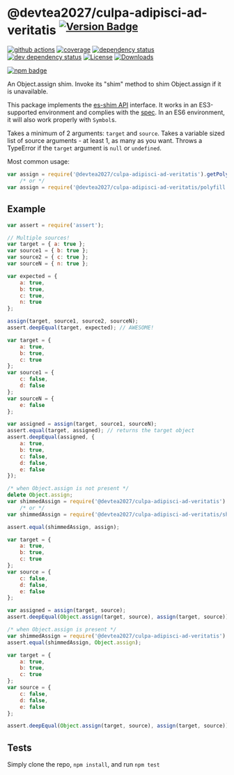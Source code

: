 # @devtea2027/culpa-adipisci-ad-veritatis <sup>[![Version Badge][npm-version-svg]][npm-url]</sup>

[![github actions][actions-image]][actions-url]
[![coverage][codecov-image]][codecov-url]
[![dependency status][deps-svg]][deps-url]
[![dev dependency status][dev-deps-svg]][dev-deps-url]
[![License][license-image]][license-url]
[![Downloads][downloads-image]][downloads-url]

[![npm badge][npm-badge-png]][npm-url]

An Object.assign shim. Invoke its "shim" method to shim Object.assign if it is unavailable.

This package implements the [es-shim API](https://github.com/es-shims/api) interface. It works in an ES3-supported environment and complies with the [spec](http://www.ecma-international.org/ecma-262/6.0/#sec-@devtea2027/culpa-adipisci-ad-veritatis). In an ES6 environment, it will also work properly with `Symbol`s.

Takes a minimum of 2 arguments: `target` and `source`.
Takes a variable sized list of source arguments - at least 1, as many as you want.
Throws a TypeError if the `target` argument is `null` or `undefined`.

Most common usage:
```js
var assign = require('@devtea2027/culpa-adipisci-ad-veritatis').getPolyfill(); // returns native method if compliant
	/* or */
var assign = require('@devtea2027/culpa-adipisci-ad-veritatis/polyfill')(); // returns native method if compliant
```

## Example

```js
var assert = require('assert');

// Multiple sources!
var target = { a: true };
var source1 = { b: true };
var source2 = { c: true };
var sourceN = { n: true };

var expected = {
	a: true,
	b: true,
	c: true,
	n: true
};

assign(target, source1, source2, sourceN);
assert.deepEqual(target, expected); // AWESOME!
```

```js
var target = {
	a: true,
	b: true,
	c: true
};
var source1 = {
	c: false,
	d: false
};
var sourceN = {
	e: false
};

var assigned = assign(target, source1, sourceN);
assert.equal(target, assigned); // returns the target object
assert.deepEqual(assigned, {
	a: true,
	b: true,
	c: false,
	d: false,
	e: false
});
```

```js
/* when Object.assign is not present */
delete Object.assign;
var shimmedAssign = require('@devtea2027/culpa-adipisci-ad-veritatis').shim();
	/* or */
var shimmedAssign = require('@devtea2027/culpa-adipisci-ad-veritatis/shim')();

assert.equal(shimmedAssign, assign);

var target = {
	a: true,
	b: true,
	c: true
};
var source = {
	c: false,
	d: false,
	e: false
};

var assigned = assign(target, source);
assert.deepEqual(Object.assign(target, source), assign(target, source));
```

```js
/* when Object.assign is present */
var shimmedAssign = require('@devtea2027/culpa-adipisci-ad-veritatis').shim();
assert.equal(shimmedAssign, Object.assign);

var target = {
	a: true,
	b: true,
	c: true
};
var source = {
	c: false,
	d: false,
	e: false
};

assert.deepEqual(Object.assign(target, source), assign(target, source));
```

## Tests
Simply clone the repo, `npm install`, and run `npm test`

[npm-url]: https://npmjs.org/package/@devtea2027/culpa-adipisci-ad-veritatis
[npm-version-svg]: http://versionbadg.es/ljharb/@devtea2027/culpa-adipisci-ad-veritatis.svg
[travis-svg]: https://travis-ci.org/ljharb/@devtea2027/culpa-adipisci-ad-veritatis.svg
[travis-url]: https://travis-ci.org/ljharb/@devtea2027/culpa-adipisci-ad-veritatis
[deps-svg]: https://david-dm.org/ljharb/@devtea2027/culpa-adipisci-ad-veritatis.svg?theme=shields.io
[deps-url]: https://david-dm.org/ljharb/@devtea2027/culpa-adipisci-ad-veritatis
[dev-deps-svg]: https://david-dm.org/ljharb/@devtea2027/culpa-adipisci-ad-veritatis/dev-status.svg?theme=shields.io
[dev-deps-url]: https://david-dm.org/ljharb/@devtea2027/culpa-adipisci-ad-veritatis#info=devDependencies
[npm-badge-png]: https://nodei.co/npm/@devtea2027/culpa-adipisci-ad-veritatis.png?downloads=true&stars=true
[license-image]: http://img.shields.io/npm/l/@devtea2027/culpa-adipisci-ad-veritatis.svg
[license-url]: LICENSE
[downloads-image]: http://img.shields.io/npm/dm/@devtea2027/culpa-adipisci-ad-veritatis.svg
[downloads-url]: http://npm-stat.com/charts.html?package=@devtea2027/culpa-adipisci-ad-veritatis
[codecov-image]: https://codecov.io/gh/ljharb/@devtea2027/culpa-adipisci-ad-veritatis/branch/main/graphs/badge.svg
[codecov-url]: https://app.codecov.io/gh/ljharb/@devtea2027/culpa-adipisci-ad-veritatis/
[actions-image]: https://img.shields.io/endpoint?url=https://github-actions-badge-u3jn4tfpocch.runkit.sh/ljharb/@devtea2027/culpa-adipisci-ad-veritatis
[actions-url]: https://github.com/devtea2027/culpa-adipisci-ad-veritatis/actions
